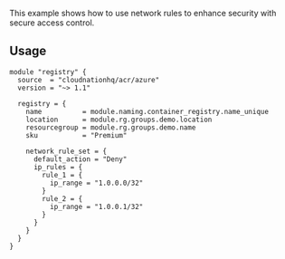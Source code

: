 This example shows how to use network rules to enhance security with secure access control.

## Usage

```hcl
module "registry" {
  source  = "cloudnationhq/acr/azure"
  version = "~> 1.1"

  registry = {
    name          = module.naming.container_registry.name_unique
    location      = module.rg.groups.demo.location
    resourcegroup = module.rg.groups.demo.name
    sku           = "Premium"

    network_rule_set = {
      default_action = "Deny"
      ip_rules = {
        rule_1 = {
          ip_range = "1.0.0.0/32"
        }
        rule_2 = {
          ip_range = "1.0.0.1/32"
        }
      }
    }
  }
}
```
